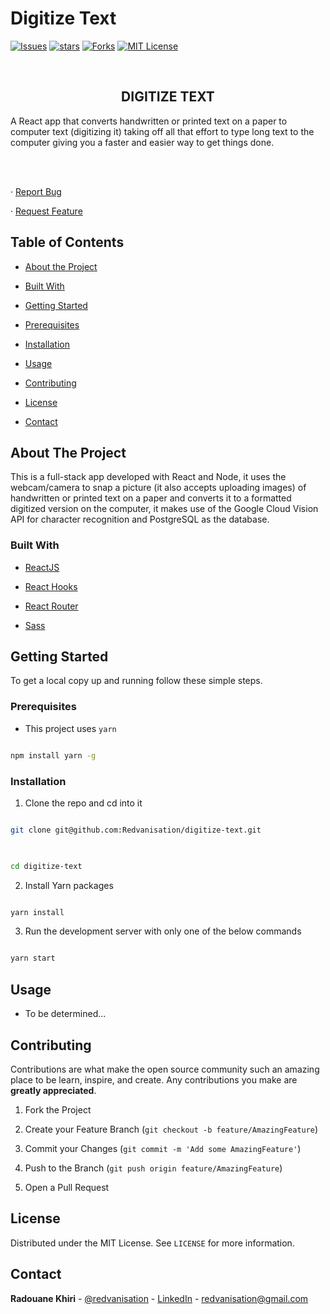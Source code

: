 # Digitize Text


  

<!-- PROJECT SHIELDS -->

<!--

*** I'm using markdown "reference style" links for readability.

*** Reference links are enclosed in brackets [ ] instead of parentheses ( ).

*** See the bottom of this document for the declaration of the reference variables

*** for contributors-url, forks-url, etc. This is an optional, concise syntax you may use.

*** https://www.markdownguide.org/basic-syntax/#reference-style-links

-->


 [![Issues][issues-shield]][issues-url] [![stars][stars-shield]][stars-url] [![Forks][forks-shield]][forks-url] [![MIT License][license-shield]][license-url]  
  

<!-- PROJECT LOGO -->

<br />

<p  align="center">

<!-- <a href="https://github.com/Redvanisation/FreeRun">

<img src="./public/screenshot1.png" alt="Logo" width="860" height="460">

</a> -->

  

<h2  align="center">DIGITIZE TEXT</h2>

  

<p  align="center">

A React app that converts handwritten or printed text on a paper to computer text (digitizing it) taking off all that effort to type long text to the computer giving you a faster and easier way to get things done.

<br />

<br />

<!-- <a href="https://objective-payne-c9a208.netlify.com/" target="_blank">Live Link</a> -->

· <a  href="https://github.com/Redvanisation/digitize-text/issues">Report Bug</a>

· <a  href="https://github.com/Redvanisation/digitize-text/issues">Request Feature</a>

</p>

</p>

  
  
  

<!-- TABLE OF CONTENTS -->

## Table of Contents

  

*  [About the Project](#about-the-project)

*  [Built With](#built-with)

*  [Getting Started](#getting-started)

*  [Prerequisites](#prerequisites)

*  [Installation](#installation)

*  [Usage](#usage)

*  [Contributing](#contributing)

*  [License](#license)

*  [Contact](#contact)

<!-- * [Future Implementations](#future-implementations) -->

  
  
  

<!-- ABOUT THE PROJECT -->

## About The Project

  

<!-- [![Product Name Screen Shot][product-screenshot]](https://objective-payne-c9a208.netlify.app/) -->

  

This is a full-stack app developed with React and Node, it uses the webcam/camera to snap a picture (it also accepts uploading images) of handwritten or printed text on a paper and converts it to a formatted digitized version on the computer, it makes use of the Google Cloud Vision API for character recognition and PostgreSQL as the database.

  
  

### Built With

  

*  [ReactJS](http://reactjs.org/)

*  [React Hooks](https://reactjs.org/docs/hooks-intro.html)

*  [React Router](https://github.com/ReactTraining/react-router)

<!-- * [JWT](https://jwt.io/) -->

*  [Sass](https://sass-lang.com/)

<!-- * [Bulma](https://bulma.io/) -->

  
  
  

<!-- GETTING STARTED -->

## Getting Started

  

To get a local copy up and running follow these simple steps.

  
  
  

### Prerequisites

  
  

* This project uses `yarn`

```sh

npm install yarn -g

```

  
  
  

### Installation

1. Clone the repo and cd into it

```sh

git clone git@github.com:Redvanisation/digitize-text.git

  

cd digitize-text

```

2. Install Yarn packages

```sh

yarn install

```

3. Run the development server with only one of the below commands

```sh

yarn start

```

  
  
  

<!-- USAGE EXAMPLES -->

## Usage

  

- To be determined...

  
  
  

<!-- CONTRIBUTING -->

## Contributing

  

Contributions are what make the open source community such an amazing place to be learn, inspire, and create. Any contributions you make are **greatly appreciated**.

  

1. Fork the Project

2. Create your Feature Branch (`git checkout -b feature/AmazingFeature`)

3. Commit your Changes (`git commit -m 'Add some AmazingFeature'`)

4. Push to the Branch (`git push origin feature/AmazingFeature`)

5. Open a Pull Request

  
  
  

<!-- LICENSE -->

## License

  

Distributed under the MIT License. See `LICENSE` for more information.

  
  
  

<!-- CONTACT -->

## Contact

  

**Radouane Khiri** - [@redvanisation](https://twitter.com/redvanisation) - [LinkedIn](https://www.linkedin.com/in/redvan/) - redvanisation@gmail.com

  
  
  
  
  

<!-- MARKDOWN LINKS & IMAGES -->

<!-- https://www.markdownguide.org/basic-syntax/#reference-style-links -->

[stars-shield]:  https://img.shields.io/github/stars/Redvanisation/digitize-text?style=for-the-badge

[stars-url]:  https://github.com/Redvanisation/digitize-text/stargazers

[forks-shield]:  https://img.shields.io/github/forks/Redvanisation/digitize-text?style=for-the-badge

[forks-url]:  https://github.com/Redvanisation/digitize-text/network/members

[issues-shield]:  https://img.shields.io/github/issues/Redvanisation/digitize-text?style=for-the-badge

[issues-url]:  https://github.com/Redvanisation/digitize-text/issues

[license-shield]:  https://img.shields.io/github/license/Redvanisation/digitize-text?style=for-the-badge

[license-url]:  https://github.com/Redvanisation/digitize-text/blob/main/LICENSE

<!-- [product-screenshot]: ./public/screenshot2.png -->